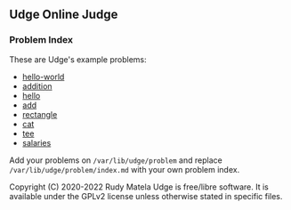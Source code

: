 Udge Online Judge
-----------------

### Problem Index

These are Udge's example problems:

* [hello-world](/hello-world)
* [addition](/addition)
* [hello](/hello)
* [add](/add)
* [rectangle](/rectangle)
* [cat](/cat)
* [tee](/tee)
* [salaries](/salaries)

Add your problems on `/var/lib/udge/problem` and
replace `/var/lib/udge/problem/index.md` with your own problem index.


Copyright (C) 2020-2022  Rudy Matela
Udge is free/libre software.
It is available under the GPLv2 license
unless otherwise stated in specific files.
